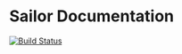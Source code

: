 # Sailor Documentation


[![Build Status](https://www.gitbook.io/button/status/book/kikobeats/sailorjs)](https://www.gitbook.io/book/kikobeats/sailorjs/activity)